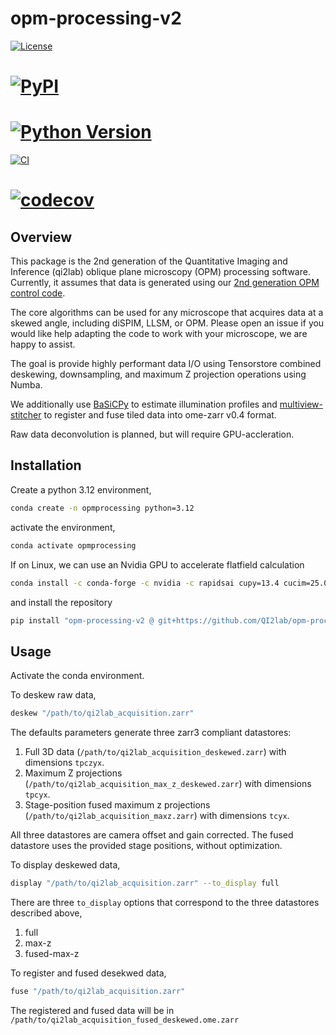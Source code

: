 # opm-processing-v2

[![License](https://img.shields.io/pypi/l/opm-processing-v2.svg?color=green)](https://github.com/QI2lab/opm-processing-v2/blob/main/LICENSE)
# [![PyPI](https://img.shields.io/pypi/v/opm-processing-v2.svg?color=green)](https://pypi.org/project/opm-processing-v2)
# [![Python Version](https://img.shields.io/pypi/pyversions/opm-processing-v2.svg?color=green)](https://python.org)
[![CI](https://github.com/qi2lab/opm-processing-v2/actions/workflows/ci.yml/badge.svg)](https://github.com/qi2lab/opm-processing-v2/actions/workflows/ci.yml)
# [![codecov](https://codecov.io/gh/qi2lab/opm-processing-v2/branch/main/graph/badge.svg)](https://codecov.io/gh/qi2lab/opm-processing-v2)

## Overview 

This package is the 2nd generation of the Quantitative Imaging and Inference (qi2lab) oblique plane microscopy (OPM) processing software. Currently, it assumes that data is generated using our [2nd generation OPM control code](https://github.com/QI2lab/opm-v2). 

The core algorithms can be used for any microscope that acquires data at a skewed angle, including diSPIM, LLSM, or OPM. Please open an issue if you would like help adapting the code to work with your microscope, we are happy to assist.

The goal is provide highly performant data I/O using Tensorstore combined deskewing, downsampling, and maximum Z projection operations using Numba.

We additionally use [BaSiCPy](https://github.com/peng-lab/BaSiCPy) to estimate illumination profiles and [multiview-stitcher](https://github.com/multiview-stitcher/multiview-stitcher) to register and fuse tiled data into ome-zarr v0.4 format.

Raw data deconvolution is planned, but will require GPU-accleration.

## Installation

Create a python 3.12 environment,
```bash
conda create -n opmprocessing python=3.12
```

activate the environment,
```bash
conda activate opmprocessing
```

If on Linux, we can use an Nvidia GPU to accelerate flatfield calculation
```bash
conda install -c conda-forge -c nvidia -c rapidsai cupy=13.4 cucim=25.02 pycudadecon "cuda-version>=12.0,<=12.8" cudnn cutensor nccl
```

and install the repository
```bash
pip install "opm-processing-v2 @ git+https://github.com/QI2lab/opm-processing-v2"
```

## Usage

Activate the conda environment.

To deskew raw data,
```bash
deskew "/path/to/qi2lab_acquisition.zarr"
```

The defaults parameters generate three zarr3 compliant datastores:
1. Full 3D data (`/path/to/qi2lab_acquisition_deskewed.zarr`) with dimensions `tpczyx`.
2. Maximum Z projections (`/path/to/qi2lab_acquisition_max_z_deskewed.zarr`) with dimensions `tpcyx`. 
3. Stage-position fused maximum z projections (`/path/to/qi2lab_acquisition_maxz.zarr`) with dimensions `tcyx`.

All three datastores are camera offset and gain corrected. The fused datastore uses the provided stage positions, without optimization.

To display deskewed data, 
```bash
display "/path/to/qi2lab_acquisition.zarr" --to_display full
```

There are three `to_display` options that correspond to the three datastores described above,
1. full
2. max-z
3. fused-max-z

To register and fused desekwed data,
```bash
fuse "/path/to/qi2lab_acquisition.zarr"
```

The registered and fused data will be in `/path/to/qi2lab_acquisition_fused_deskewed.ome.zarr`